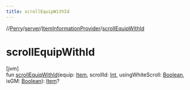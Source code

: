 ```yaml
---
title: scrollEquipWithId
---
```

//[Perry](../../../index.html)/[server](../index.html)/[ItemInformationProvider](index.html)/[scrollEquipWithId](scroll-equip-with-id.html)



# scrollEquipWithId



[jvm]\
fun [scrollEquipWithId](scroll-equip-with-id.html)(equip: [Item](../../client.inventory/-item/index.html), scrollId: [Int](https://kotlinlang.org/api/latest/jvm/stdlib/kotlin/-int/index.html), usingWhiteScroll: [Boolean](https://kotlinlang.org/api/latest/jvm/stdlib/kotlin/-boolean/index.html), isGM: [Boolean](https://kotlinlang.org/api/latest/jvm/stdlib/kotlin/-boolean/index.html)): [Item](../../client.inventory/-item/index.html)?





